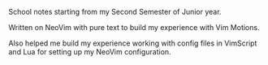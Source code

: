 School notes starting from my Second Semester of Junior year. 

Written on NeoVim with pure text to build my experience with Vim Motions. 

Also helped me build my experience working with config files in VimScript and Lua for setting up my NeoVim configuration.  
